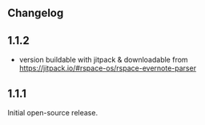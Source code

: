## Changelog

## 1.1.2
- version buildable with jitpack & downloadable from https://jitpack.io/#rspace-os/rspace-evernote-parser

## 1.1.1
Initial open-source release.

